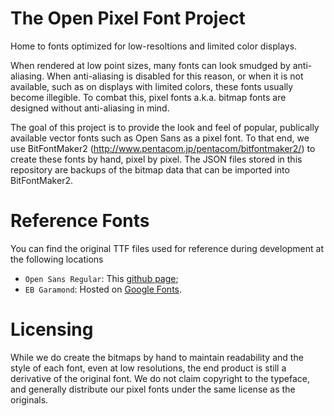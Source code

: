 # The Open Pixel Font Project

Home to fonts optimized for low-resoltions and limited color displays.

When rendered at low point sizes, many fonts can look smudged by anti-aliasing. When anti-aliasing is disabled for this reason, or when it is not available, such as on displays with limited colors, these fonts usually become illegible. To combat this, pixel fonts a.k.a. bitmap fonts are designed without anti-aliasing in mind.

The goal of this project is to provide the look and feel of popular, publically available vector fonts such as Open Sans as a pixel font.
To that end, we use BitFontMaker2 (http://www.pentacom.jp/pentacom/bitfontmaker2/) to create these fonts by hand, pixel by pixel. The JSON files stored in this repository are backups of the bitmap data that can be imported into BitFontMaker2.

# Reference Fonts

You can find the original TTF files used for reference during development at the following locations

* `Open Sans Regular`: This [github page](https://github.com/google/fonts/tree/master/apache/opensans);
* `EB Garamond`: Hosted on [Google Fonts](https://www.google.com/fonts/specimen/EB+Garamond).

# Licensing

While we do create the bitmaps by hand to maintain readability and the style of each font, even at low resolutions, the end product is still a derivative of the original font. We do not claim copyright to the typeface, and generally distribute our pixel fonts under the same license as the originals.
